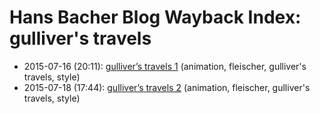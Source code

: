 # Hans Bacher Blog Wayback Index: gulliver's travels

* 2015-07-16 (20:11): [gulliver’s travels 1](https://web.archive.org/web/https://one1more2time3.wordpress.com/2015/07/16/gullivers-travels-1/) (animation, fleischer, gulliver's travels, style)
* 2015-07-18 (17:44): [gulliver’s travels 2](https://web.archive.org/web/https://one1more2time3.wordpress.com/2015/07/18/gullivers-travels-2/) (animation, fleischer, gulliver's travels, style)